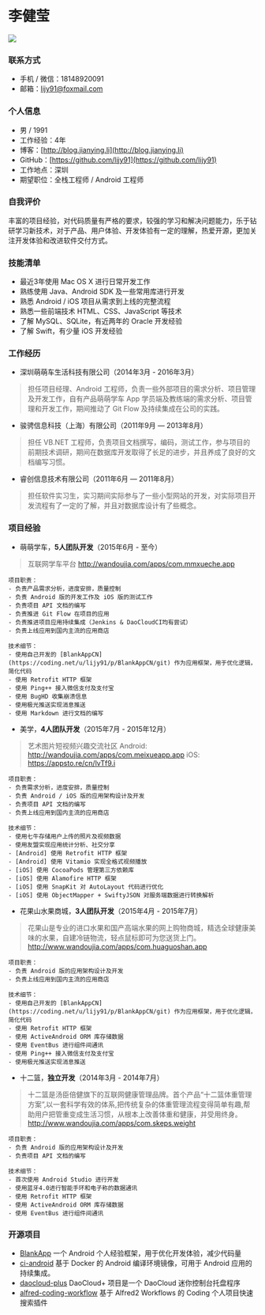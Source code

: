 # 李健莹

[![](https://img.shields.io/badge/download-pdf-green.svg)](https://github.com/lijy91/resume/raw/master/JianyingLi_Android.pdf)

### 联系方式
- 手机 / 微信：18148920091
- 邮箱：lijy91@foxmail.com

### 个人信息
- 男 / 1991
- 工作经验：4年
- 博客：[http://blog.jianying.li](http://blog.jianying.li)
- GitHub：[https://github.com/lijy91](https://github.com/lijy91)
- 工作地点：深圳
- 期望职位：全栈工程师 / Android 工程师

### 自我评价
丰富的项目经验，对代码质量有严格的要求，较强的学习和解决问题能力，乐于钻研学习新技术，对于产品、用户体验、开发体验有一定的理解，热爱开源，更加关注开发体验和改进软件交付方式。

### 技能清单
- 最近3年使用 Mac OS X 进行日常开发工作
- 熟练使用 Java、Android SDK 及一些常用库进行开发
- 熟悉 Android / iOS 项目从需求到上线的完整流程
- 熟悉一些前端技术 HTML、CSS、JavaScript 等技术
- 了解 MySQL、SQLite，有近两年的 Oracle 开发经验
- 了解 Swift，有少量 iOS 开发经验


### 工作经历
- 深圳萌萌车生活科技有限公司（2014年3月 - 2016年3月）
> 担任项目经理、Android 工程师，负责一些外部项目的需求分析、项目管理及开发工作，自有产品萌萌学车 App 学员端及教练端的需求分析、项目管理和开发工作，期间推动了 Git Flow 及持续集成在公司的实践。

- 骏骋信息科技（上海）有限公司（2011年9月 — 2013年8月）
> 担任 VB.NET 工程师，负责项目文档撰写，编码，测试工作，参与项目的前期技术调研，期间在数据库开发取得了长足的进步，并且养成了良好的文档编写习惯。

- 睿创信息技术有限公司（2011年6月 — 2011年8月）
> 担任软件实习生，实习期间实际参与了一些小型网站的开发，对实际项目开发流程有了一定的了解，并且对数据库设计有了些概念。

### 项目经验
- 萌萌学车，**5人团队开发**（2015年6月 - 至今）
> 互联网学车平台
    http://wandoujia.com/apps/com.mmxueche.app

    项目职责：
    - 负责产品需求分析，进度安排，质量控制
    - 负责 Android 版的开发工作及 iOS 版的测试工作
    - 负责项目 API 文档的编写
    - 负责推进 Git Flow 在项目的应用
    - 负责推进项目应用持续集成（Jenkins & DaoCloudCI均有尝试）
    - 负责上线应用到国内主流的应用商店

    技术细节：
    - 使用自己开发的 [BlankAppCN](https://coding.net/u/lijy91/p/BlankAppCN/git) 作为应用框架，用于优化逻辑，简化代码
    - 使用 Retrofit HTTP 框架
    - 使用 Ping++ 接入微信支付及支付宝
    - 使用 BugHD 收集崩溃信息
    - 使用极光推送实现消息推送
    - 使用 Markdown 进行文档的编写

- 美学，**4人团队开发**（2015年7月 - 2015年12月）
> 艺术图片短视频兴趣交流社区
    Android: http://wandoujia.com/apps/com.meixueapp.app
    iOS: https://appsto.re/cn/lvTf9.i

    项目职责：
    - 负责需求分析，进度安排，质量控制
    - 负责 Android / iOS 版的应用架构设计及开发
    - 负责项目 API 文档的编写
    - 负责上线应用到国内主流的应用商店

    技术细节：
    - 使用七牛存储用户上传的照片及视频数据
    - 使用友盟实现应用统计分析、社交分享
    - [Android] 使用 Retrofit HTTP 框架
    - [Android] 使用 Vitamio 实现全格式视频播放
    - [iOS] 使用 CocoaPods 管理第三方依赖库
    - [iOS] 使用 Alamofire HTTP 框架
    - [iOS] 使用 SnapKit 对 AutoLayout 代码进行优化
    - [iOS] 使用 ObjectMapper + SwiftyJSON 对服务端数据进行转换解析

- 花果山水果商城，**3人团队开发**（2015年4月 - 2015年7月）
> 花果山是专业的进口水果和国产高端水果的网上购物商城，精选全球健康美味的水果，自建冷链物流，轻点鼠标即可为您送货上门。
http://www.wandoujia.com/apps/com.huaguoshan.app

    项目职责：
    - 负责 Android 版的应用架构设计及开发
    - 负责上线应用到国内主流的应用商店

    技术细节：
    - 使用自己开发的 [BlankAppCN](https://coding.net/u/lijy91/p/BlankAppCN/git) 作为应用框架，用于优化逻辑，简化代码
    - 使用 Retrofit HTTP 框架
    - 使用 ActiveAndroid ORM 库存储数据
    - 使用 EventBus 进行组件间通讯
    - 使用 Ping++ 接入微信支付及支付宝
    - 使用极光推送实现消息推送

- 十二篮，**独立开发**（2014年3月 -  2014年7月）
> 十二篮是汤臣倍健旗下的互联网健康管理品牌。首个产品“十二篮体重管理方案”,以一套科学有效的体系,把传统复杂的体重管理流程变得简单有趣,帮助用户把管重变成生活习惯，从根本上改善体重和健康，并受用终身。
http://www.wandoujia.com/apps/com.skeps.weight

    项目职责：
    - 负责 Android 版的应用架构设计及开发
    - 负责项目 API 文档的编写

    技术细节：
    - 首次使用 Android Studio 进行开发
    - 使用蓝牙4.0进行智能手环和电子称的数据通讯
    - 使用 Retrofit HTTP 框架
    - 使用 ActiveAndroid ORM 库存储数据
    - 使用 EventBus 进行组件间通讯

### 开源项目
- [BlankApp](https://github.com/lijy91/BlankApp)
一个 Android 个人经验框架，用于优化开发体验，减少代码量
- [ci-android](https://github.com/lijy91/ci-android)
基于 Docker 的 Android 编译环境镜像，可用于 Android 应用的持续集成。
- [daocloud-plus](https://github.com/lijy91/daocloud-plus)
DaoCloud+ 项目是一个 DaoCloud 迷你控制台托盘程序
- [alfred-coding-workflow](https://github.com/lijy91/alfred-coding-workflow)
基于 Alfred2 Workflows 的 Coding 个人项目快速搜索插件
